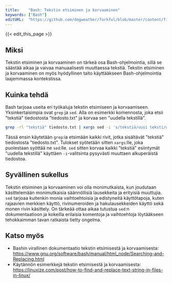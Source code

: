 ```yaml
---
title:    "Bash: Tekstin etsiminen ja korvaaminen"
keywords: ["Bash"]
editURL:  "https://github.com/dogweather/forkful/blob/master/content/fi/bash/searching-and-replacing-text.md"
---
```


{{< edit_this_page >}}

## Miksi

Tekstin etsiminen ja korvaaminen on tärkeä osa Bash-ohjelmointia, sillä se säästää aikaa ja vaivaa manuaalisesti muuttaessa tekstiä. Tekstin etsiminen ja korvaaminen on myös hyödyllinen taito käyttääkseen Bash-ohjelmointia laajemmassa kontekstissa.

## Kuinka tehdä

Bash tarjoaa useita eri työkaluja tekstin etsimiseen ja korvaamiseen. Yksinkertaisimpia ovat `grep` ja `sed`. Alla on esimerkki komennosta, joka etsii "tekstiä" tiedostosta "tiedosto.txt" ja korvaa sen "uudella tekstillä".

```Bash
grep -rl "tekstiä" tiedosto.txt | xargs sed -i 's/tekstiä/uusi teksti/g'
```

Tässä ensin käytetään `grep`:ia etsimään kaikki rivit, jotka sisältävät "tekstiä" tiedostosta "tiedosto.txt". Tulokset syötetään sitten `xargs`:lle, joka puolestaan syöttää ne `sed`:lle. `sed` sitten korvaa kaikki "tekstiä" esiintymät "uudella tekstillä" käyttäen `-i`-valitsinta pysyvästi muuttaen alkuperäistä tiedostoa.

## Syvällinen sukellus

Tekstin etsiminen ja korvaaminen voi olla monimutkaista, kun joudutaan käsittelemään monimutkaisia säännöllisiä lausekkeita ja erityisiä muuttujia. `sed` tarjoaa kuitenkin monia vaihtoehtoisia ja edistyneitä käyttötapoja, kuten rajaavien merkkien käyttö, rivinumeroiden ja hakulausekkeiden käyttö sekä monen rivin käsittely. On tärkeää ottaa aikaa tutustua `sed`:n dokumentaatioon ja kokeilla erilaisia komentoja ja vaihtoehtoja löytääkseen tehokkaimman tavan ratkaista tietty ongelma.

## Katso myös

- Bashin virallinen dokumentaatio tekstin etsimisestä ja korvaamisesta: https://www.gnu.org/software/bash/manual/html_node/Searching-and-Replacing.html
- Käytännön esimerkkejä tekstin etsimisestä ja korvaamisesta: https://linuxize.com/post/how-to-find-and-replace-text-string-in-files-in-linux/